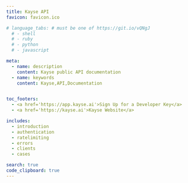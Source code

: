 ```yaml
---
title: Kayse API
favicon: favicon.ico

# language_tabs: # must be one of https://git.io/vQNgJ
  # - shell
  # - ruby
  # - python
  # - javascript

meta:
  - name: description
    content: Kayse public API documentation
  - name: keywords
    content: Kayse,API,Documentation


toc_footers:
  - <a href='https://app.kayse.ai'>Sign Up for a Developer Key</a>
  - <a href='https://kayse.ai'>Kayse Website</a>

includes:
  - introduction
  - authentication
  - ratelimiting
  - errors
  - clients
  - cases

search: true
code_clipboard: true
---
```

